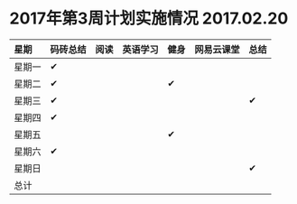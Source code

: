 # 2017年第3周计划实施情况 2017.02.20

 星期|码砖总结|阅读|英语学习|健身|网易云课堂|总结
:-----------|:------------|:--------|:---------|:---------|:---------|:---------
星期一|✔| | | | | |
星期二|✔| | |✔| | |
星期三|✔| | | | |✔|
星期四|✔| | | | | |
星期五| | | |✔| | |
星期六|✔| | | | | |
星期日| | | | | |✔|
总计| | | | | | |